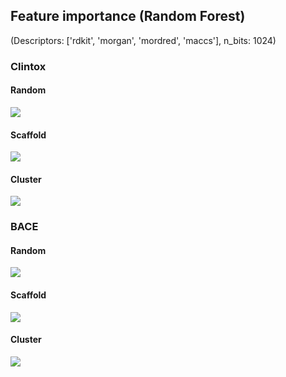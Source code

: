 ## Feature importance (Random Forest)
(Descriptors: ['rdkit', 'morgan', 'mordred', 'maccs'], n_bits: 1024)
### Clintox
#### Random
<img src="../feature_importance/rf/clintox_random.png" /><br/>
#### Scaffold
<img src="../feature_importance/rf/clintox_scaffold.png" /><br/>
#### Cluster
<img src="../feature_importance/rf/clintox_cluster.png" /><br/>

### BACE
#### Random
<img src="../feature_importance/rf/bace_random.png" /><br/>
#### Scaffold
<img src="../feature_importance/rf/bace_scaffold.png" /><br/>
#### Cluster
<img src="../feature_importance/rf/bace_cluster.png" /><br/>
